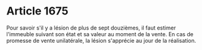 # Article 1675

Pour savoir s'il y a lésion de plus de sept douzièmes, il faut estimer l'immeuble suivant son état et sa valeur au moment de la vente.   En cas de promesse de vente unilatérale, la lésion s'apprécie au jour de la réalisation.